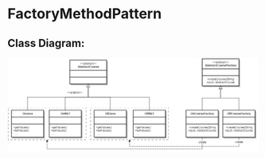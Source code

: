 # FactoryMethodPattern

Class Diagram:
--------------
![alt text](https://github.com/vudph/FactoryMethodPattern/blob/master/resources/FactoryMethod.png "Class Diagram 1")